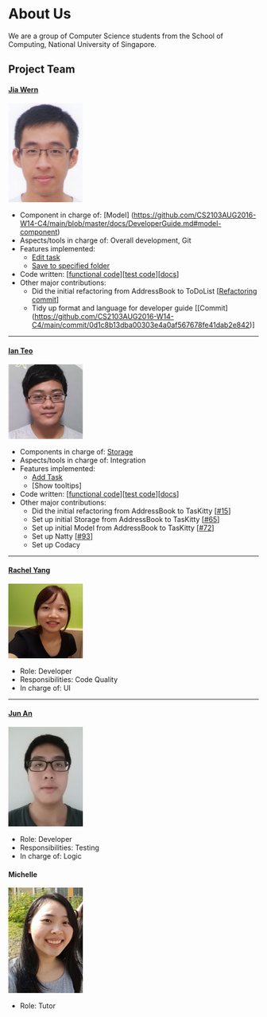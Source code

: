 # About Us

We are a group of Computer Science students from the School of Computing, National University of Singapore.

## Project Team

#### [Jia Wern](https://github.com/l0g1cal)<br>

<img src="images/JiaWern.png" width="150"><br>
* Component in charge of: [Model] (https://github.com/CS2103AUG2016-W14-C4/main/blob/master/docs/DeveloperGuide.md#model-component)
* Aspects/tools in charge of: Overall development, Git<br>
* Features implemented:
   * [Edit task](https://github.com/CS2103AUG2016-W14-C4/main/blob/master/docs/UserGuide.md#edit-task-details-edit)
   * [Save to specified folder](https://github.com/CS2103AUG2016-W14-C4/main/blob/master/docs/UserGuide.md#save-data-save)
* Code written: [[functional code](https://github.com/CS2103AUG2016-W14-C4/main/blob/master/collated/main/A0135793W.md)][[test code](https://github.com/CS2103AUG2016-W14-C4/main/blob/master/collated/test/A0135793W.md)][[docs](A123456.md)]
* Other major contributions:
  * Did the initial refactoring from AddressBook to ToDoList [[Refactoring commit](https://github.com/CS2103AUG2016-W14-C4/main/commit/62ca81ca63ae4de3be12766f60b4ee9d1a2d6956)]
  * Tidy up format and language for developer guide [[Commit] (https://github.com/CS2103AUG2016-W14-C4/main/commit/0d1c8b13dba00303e4a0af567678fe41dab2e842)]

-----

#### [Ian Teo](https://github.com/IanTeo)<br>

<img src="images/IanTeo.png" width="150"><br>
* Components in charge of: [Storage](https://github.com/CS2103AUG2016-W14-C4/main/blob/master/docs/DeveloperGuide.md#storage-component)<br>
* Aspects/tools in charge of: Integration<br>
* Features implemented:
  * [Add Task](https://github.com/CS2103AUG2016-W14-C4/main/blob/master/docs/UserGuide.md#create-a-new-task-add)
  * [Show tooltips]
* Code written: [[functional code](../collated/main/A0139930B.md)][[test code](../collated/test/A0139930B.md)][[docs](../collated/docs/A0139930B.md)]
* Other major contributions:
  * Did the initial refactoring from AddressBook to TasKitty [[#15](https://github.com/CS2103AUG2016-W14-C4/main/pull/15)]
  * Set up initial Storage from AddressBook to TasKitty [[#65](https://github.com/CS2103AUG2016-W14-C4/main/pull/65)]
  * Set up initial Model from AddressBook to TasKitty [[#72](https://github.com/CS2103AUG2016-W14-C4/main/pull/72)]
  * Set up Natty [[#93](https://github.com/CS2103AUG2016-W14-C4/main/pull/93)]
  * Set up Codacy

-----

#### [Rachel Yang](https://github.com/JJ-Rachel)<br>

<img src="images/RachelYang.png" width="150"><br>
* Role: Developer<br>
* Responsibilities: Code Quality<br>
* In charge of: UI

-----

#### [Jun An](https://github.com/yamidark)<br>

<img src="images/TanJunAn.png" width="150"><br>
* Role: Developer<br>
* Responsibilities: Testing<br>
* In charge of: Logic

#### Michelle

<img src="images/Michelle.jpg" width="150"><br>
* Role: Tutor<br>
